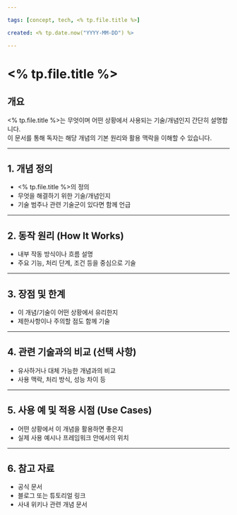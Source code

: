 ```yaml
---

tags: [concept, tech, <% tp.file.title %>]

created: <% tp.date.now("YYYY-MM-DD") %>

---
```

# <% tp.file.title %>

## 개요

<% tp.file.title %>는 무엇이며 어떤 상황에서 사용되는 기술/개념인지 간단히 설명합니다.  
이 문서를 통해 독자는 해당 개념의 기본 원리와 활용 맥락을 이해할 수 있습니다.

---

## 1. 개념 정의

- <% tp.file.title %>의 정의  
- 무엇을 해결하기 위한 기술/개념인지  
- 기술 범주나 관련 기술군이 있다면 함께 언급

---

## 2. 동작 원리 (How It Works)

- 내부 작동 방식이나 흐름 설명  
- 주요 기능, 처리 단계, 조건 등을 중심으로 기술  

---

## 3. 장점 및 한계

- 이 개념/기술이 어떤 상황에서 유리한지  
- 제한사항이나 주의할 점도 함께 기술  

---

## 4. 관련 기술과의 비교 (선택 사항)

- 유사하거나 대체 가능한 개념과의 비교  
- 사용 맥락, 처리 방식, 성능 차이 등  

---

## 5. 사용 예 및 적용 시점 (Use Cases)

- 어떤 상황에서 이 개념을 활용하면 좋은지  
- 실제 사용 예시나 프레임워크 안에서의 위치  

---

## 6. 참고 자료

- 공식 문서  
- 블로그 또는 튜토리얼 링크  
- 사내 위키나 관련 개념 문서  